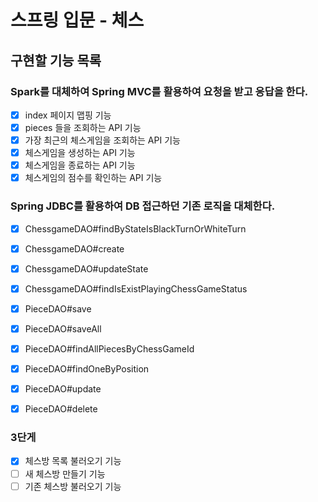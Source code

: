 # 스프링 입문 - 체스

## 구현할 기능 목록

### Spark를 대체하여 Spring MVC를 활용하여 요청을 받고 응답을 한다.
- [x] index 페이지 맵핑 기능
- [x] pieces 들을 조회하는 API 기능
- [x] 가장 최근의 체스게임을 조회하는 API 기능
- [x] 체스게임을 생성하는 API 기능
- [x] 체스게임을 종료하는 API 기능
- [x] 체스게임의 점수를 확인하는 API 기능

###  Spring JDBC를 활용하여 DB 접근하던 기존 로직을 대체한다.
- [x] ChessgameDAO#findByStateIsBlackTurnOrWhiteTurn 
- [x] ChessgameDAO#create
- [x] ChessgameDAO#updateState
- [x] ChessgameDAO#findIsExistPlayingChessGameStatus

- [x] PieceDAO#save
- [x] PieceDAO#saveAll
- [x] PieceDAO#findAllPiecesByChessGameId
- [x] PieceDAO#findOneByPosition
- [x] PieceDAO#update
- [x] PieceDAO#delete

### 3단게
- [x] 체스방 목록 불러오기 기능
- [ ] 새 체스방 만들기 기능
- [ ] 기존 체스방 불러오기 기능
